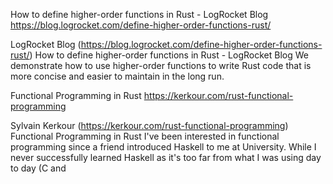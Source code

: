 
How to define higher-order functions in Rust - LogRocket Blog
https://blog.logrocket.com/define-higher-order-functions-rust/

LogRocket Blog (https://blog.logrocket.com/define-higher-order-functions-rust/)
How to define higher-order functions in Rust - LogRocket Blog
We demonstrate how to use higher-order functions to write Rust code that is more concise and easier to maintain in the long run.

Functional Programming in Rust
https://kerkour.com/rust-functional-programming

Sylvain Kerkour (https://kerkour.com/rust-functional-programming)
Functional Programming in Rust
I've been interested in functional programming since a friend introduced Haskell to me at University. While I never successfully learned Haskell as it's too far from what I was using day to day (C and 

